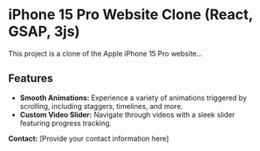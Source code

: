 <!DOCTYPE html>
<html lang="en">
<head>
  <meta charset="UTF-8">
  <meta name="viewport" content="width=device-width, initial-scale=1.0">
</head>
<body>
  <h1>iPhone 15 Pro Website Clone (React, GSAP, 3js)</h1>
  <p>This project is a clone of the Apple iPhone 15 Pro website...</p>

  <h2>Features</h2>
  <ul>
    <li><strong>Smooth Animations:</strong>  Experience a variety of animations triggered by scrolling, including staggers, timelines, and more.</li>
    <li><strong>Custom Video Slider:</strong> Navigate through videos with a sleek slider featuring progress tracking.</li>
    </ul>

  <p><strong>Contact:</strong> [Provide your contact information here]</p>
</body>
</html>
